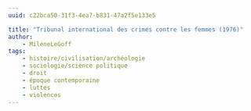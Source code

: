 ```yaml
---
uuid: c22bca50-31f3-4ea7-b831-47a2f5e133e5

title: "Tribunal international des crimes contre les femmes (1976)"
author: 
    - MileneLeGoff
tags:
    - histoire/civilisation/archéologie
    - sociologie/science politique
    - droit
    - époque contemporaine
    - luttes
    - violences
---
```

